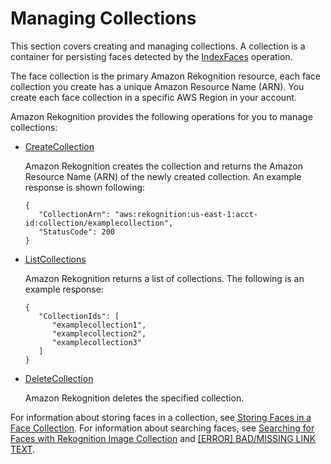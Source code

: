 # Managing Collections<a name="managing-collections"></a>

This section covers creating and managing collections\. A collection is a container for persisting faces detected by the [IndexFaces](API_IndexFaces.md) operation\. 

The face collection is the primary Amazon Rekognition resource, each face collection you create has a unique Amazon Resource Name \(ARN\)\. You create each face collection in a specific AWS Region in your account\.

Amazon Rekognition provides the following operations for you to manage collections:

+ [CreateCollection](API_CreateCollection.md)

  Amazon Rekognition creates the collection and returns the Amazon Resource Name \(ARN\) of the newly created collection\. An example response is shown following:

  ```
  {
     "CollectionArn": "aws:rekognition:us-east-1:acct-id:collection/examplecollection",
     "StatusCode": 200
  }
  ```

+ [ListCollections](API_ListCollections.md)

  Amazon Rekognition returns a list of collections\. The following is an example response:

  ```
  {
     "CollectionIds": [
        "examplecollection1",
        "examplecollection2",
        "examplecollection3"
     ]
  }
  ```

+ [DeleteCollection](API_DeleteCollection.md)

  Amazon Rekognition deletes the specified collection\. 

For information about storing faces in a collection, see [Storing Faces in a Face Collection](collections-index-faces.md)\. For information about searching faces, see [Searching for Faces with Rekognition Image Collection](collections-search-faces.md) and [[ERROR] BAD/MISSING LINK TEXT](collections-search-person.md)\.